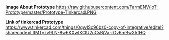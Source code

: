 **Image About Prototype**
https://raw.githubusercontent.com/FarmENV/IoT-Prototype/master/Prototype-Tinkercad.PNG


**Link of tinkercad Prototype**
https://www.tinkercad.com/things/0gwISc96bz0-copy-of-integrative/editel?sharecode=LltMTyzv9LN-8w6KXwtKOU2uCsBjVa-rOv6mBwX5fHQ
